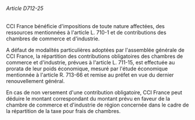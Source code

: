 ###### Article D712-25

CCI France bénéficie d'impositions de toute nature affectées, des ressources mentionnées à l'article L. 710-1 et de contributions des chambres de commerce et d'industrie.

A défaut de modalités particulières adoptées par l'assemblée générale de CCI France, la répartition des contributions obligatoires des chambres de commerce et d'industrie, prévues à l'article L. 711-15, est effectuée au prorata de leur poids économique, mesuré par l'étude économique mentionnée à l'article R. 713-66 et remise au préfet en vue du dernier renouvellement général.

En cas de non versement d'une contribution obligatoire, CCI France peut déduire le montant correspondant du montant prévu en faveur de la chambre de commerce et d'industrie de région concernée dans le cadre de la répartition de la taxe pour frais de chambres.

